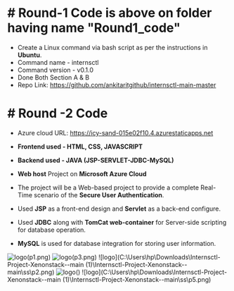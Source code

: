 # # Round-1 Code is above on folder having name "Round1_code"
  * Create a Linux command via bash script as per the instructions in <b>Ubuntu</b>.
  * Command name - internsctl
  * Command version - v0.1.0
  * Done Both Section A & B
  * Repo Link: https://github.com/ankitaritgithub/internsctl-main-master
    
# # Round -2 Code
* Azure cloud URL: https://icy-sand-015e02f10.4.azurestaticapps.net
* <b>Frontend used - HTML, CSS, JAVASCRIPT</b>
* <b>Backend used - JAVA (JSP-SERVLET-JDBC-MySQL)</b>
* <b>Web host</b> Project on <b>Microsoft Azure Cloud</b>

* The project will be a Web-based project to provide a complete Real-Time scenario of the <b>Secure User 
Authentication</b>.
* Used <b>JSP</b> as a front-end design and <b>Servlet</b> as a back-end configure.
* Used <b>JDBC</b> along with <b>TomCat web-container</b> for Server-side scripting for database operation.
* <b>MySQL</b> is used for database integration for storing user information.

![logo](https://github.com/ankitaritgithub/internsctl-main/assets/122306095/c16f74d3-7e1f-4662-87cf-0ebf51ee7c9c)(p1.png)
![logo](https://github.com/ankitaritgithub/internsctl-main/assets/122306095/60eb8807-6b1b-4a0d-ac0a-fdc5c701c7b2)(p3.png)
![logo](C:\Users\hp\Downloads\Internsctl-Project-Xenonstack--main (1)\Internsctl-Project-Xenonstack--main\ss\p2.png)
![logo](https://github.com/ankitaritgithub/internsctl-main/assets/122306095/a2873921-da9f-4807-98b6-b3342b7e6fca)()
![logo](C:\Users\hp\Downloads\Internsctl-Project-Xenonstack--main (1)\Internsctl-Project-Xenonstack--main\ss\p5.png)


